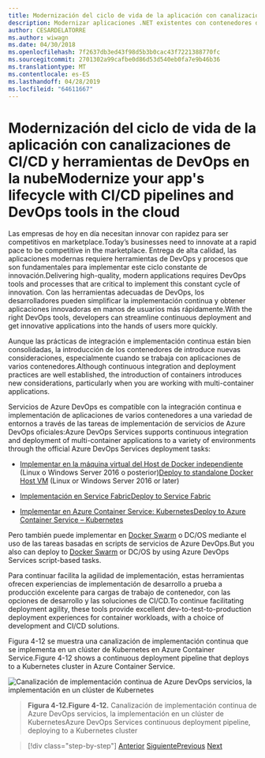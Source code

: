 ```yaml
---
title: Modernización del ciclo de vida de la aplicación con canalizaciones de CI/CD y herramientas de DevOps en la nube
description: Modernizar aplicaciones .NET existentes con contenedores de Windows y la nube de Azure | Modernice el ciclo de vida de la aplicación con canalizaciones de CI/CD y herramientas de DevOps en la nube
author: CESARDELATORRE
ms.author: wiwagn
ms.date: 04/30/2018
ms.openlocfilehash: 7f2637db3ed43f98d5b3b0cac43f7221388770fc
ms.sourcegitcommit: 2701302a99cafbe0d86d53d540eb0fa7e9b46b36
ms.translationtype: MT
ms.contentlocale: es-ES
ms.lasthandoff: 04/28/2019
ms.locfileid: "64611667"
---
```

# <a name="modernize-your-apps-lifecycle-with-cicd-pipelines-and-devops-tools-in-the-cloud"></a><span data-ttu-id="ae77f-103">Modernización del ciclo de vida de la aplicación con canalizaciones de CI/CD y herramientas de DevOps en la nube</span><span class="sxs-lookup"><span data-stu-id="ae77f-103">Modernize your app's lifecycle with CI/CD pipelines and DevOps tools in the cloud</span></span>

<span data-ttu-id="ae77f-104">Las empresas de hoy en día necesitan innovar con rapidez para ser competitivos en marketplace.</span><span class="sxs-lookup"><span data-stu-id="ae77f-104">Today’s businesses need to innovate at a rapid pace to be competitive in the marketplace.</span></span> <span data-ttu-id="ae77f-105">Entrega de alta calidad, las aplicaciones modernas requiere herramientas de DevOps y procesos que son fundamentales para implementar este ciclo constante de innovación.</span><span class="sxs-lookup"><span data-stu-id="ae77f-105">Delivering high-quality, modern applications requires DevOps tools and processes that are critical to implement this constant cycle of innovation.</span></span> <span data-ttu-id="ae77f-106">Con las herramientas adecuadas de DevOps, los desarrolladores pueden simplificar la implementación continua y obtener aplicaciones innovadoras en manos de usuarios más rápidamente.</span><span class="sxs-lookup"><span data-stu-id="ae77f-106">With the right DevOps tools, developers can streamline continuous deployment and get innovative applications into the hands of users more quickly.</span></span>

<span data-ttu-id="ae77f-107">Aunque las prácticas de integración e implementación continua están bien consolidadas, la introducción de los contenedores de introduce nuevas consideraciones, especialmente cuando se trabaja con aplicaciones de varios contenedores.</span><span class="sxs-lookup"><span data-stu-id="ae77f-107">Although continuous integration and deployment practices are well established, the introduction of containers introduces new considerations, particularly when you are working with multi-container applications.</span></span>

<span data-ttu-id="ae77f-108">Servicios de Azure DevOps es compatible con la integración continua e implementación de aplicaciones de varios contenedores a una variedad de entornos a través de las tareas de implementación de servicios de Azure DevOps oficiales:</span><span class="sxs-lookup"><span data-stu-id="ae77f-108">Azure DevOps Services supports continuous integration and deployment of multi-container applications to a variety of environments through the official Azure DevOps Services deployment tasks:</span></span>

- <span data-ttu-id="ae77f-109">[Implementar en la máquina virtual del Host de Docker independiente](https://docs.microsoft.com/azure/devops/build-release/apps/cd/deploy-docker-windowsvm) (Linux o Windows Server 2016 o posterior)</span><span class="sxs-lookup"><span data-stu-id="ae77f-109">[Deploy to standalone Docker Host VM](https://docs.microsoft.com/azure/devops/build-release/apps/cd/deploy-docker-windowsvm) (Linux or Windows Server 2016 or later)</span></span>

- [<span data-ttu-id="ae77f-110">Implementación en Service Fabric</span><span class="sxs-lookup"><span data-stu-id="ae77f-110">Deploy to Service Fabric</span></span>](https://docs.microsoft.com/azure/service-fabric/service-fabric-tutorial-deploy-app-with-cicd-vsts)

- [<span data-ttu-id="ae77f-111">Implementar en Azure Container Service: Kubernetes</span><span class="sxs-lookup"><span data-stu-id="ae77f-111">Deploy to Azure Container Service – Kubernetes</span></span>](https://docs.microsoft.com/azure/devops/build-release/apps/cd/azure/deploy-container-kubernetes)

<span data-ttu-id="ae77f-112">Pero también puede implementar en [Docker Swarm](https://blogs.msdn.microsoft.com/jcorioland/2016/11/29/full-ci-cd-pipeline-to-deploy-multi-containers-application-on-azure-container-service-docker-swarm-using-visual-studio-team-services/) o DC/OS mediante el uso de las tareas basadas en scripts de servicios de Azure DevOps.</span><span class="sxs-lookup"><span data-stu-id="ae77f-112">But you also can deploy to [Docker Swarm](https://blogs.msdn.microsoft.com/jcorioland/2016/11/29/full-ci-cd-pipeline-to-deploy-multi-containers-application-on-azure-container-service-docker-swarm-using-visual-studio-team-services/) or DC/OS by using Azure DevOps Services script-based tasks.</span></span>

<span data-ttu-id="ae77f-113">Para continuar facilita la agilidad de implementación, estas herramientas ofrecen experiencias de implementación de desarrollo a prueba a producción excelente para cargas de trabajo de contenedor, con las opciones de desarrollo y las soluciones de CI/CD.</span><span class="sxs-lookup"><span data-stu-id="ae77f-113">To continue facilitating deployment agility, these tools provide excellent dev-to-test-to-production deployment experiences for container workloads, with a choice of development and CI/CD solutions.</span></span>

<span data-ttu-id="ae77f-114">Figura 4-12 se muestra una canalización de implementación continua que se implementa en un clúster de Kubernetes en Azure Container Service.</span><span class="sxs-lookup"><span data-stu-id="ae77f-114">Figure 4-12 shows a continuous deployment pipeline that deploys to a Kubernetes cluster in Azure Container Service.</span></span>

![Canalización de implementación continua de Azure DevOps servicios, la implementación en un clúster de Kubernetes](./media/image12.png)

> <span data-ttu-id="ae77f-116">**Figura 4-12.**</span><span class="sxs-lookup"><span data-stu-id="ae77f-116">**Figure 4-12.**</span></span> <span data-ttu-id="ae77f-117">Canalización de implementación continua de Azure DevOps servicios, la implementación en un clúster de Kubernetes</span><span class="sxs-lookup"><span data-stu-id="ae77f-117">Azure DevOps Services continuous deployment pipeline, deploying to a Kubernetes cluster</span></span>

>[!div class="step-by-step"]
><span data-ttu-id="ae77f-118">[Anterior](modernize-your-apps-with-monitoring-and-telemetry.md)
>[Siguiente](migrate-to-hybrid-cloud-scenarios.md)</span><span class="sxs-lookup"><span data-stu-id="ae77f-118">[Previous](modernize-your-apps-with-monitoring-and-telemetry.md)
[Next](migrate-to-hybrid-cloud-scenarios.md)</span></span>